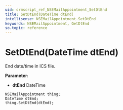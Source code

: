 ```yaml
---
uid: crmscript_ref_NSEMailAppointment_SetDtEnd
title: SetDtEnd(DateTime dtEnd)
intellisense: NSEMailAppointment.SetDtEnd
keywords: NSEMailAppointment, GetDtEnd
so.topic: reference
---
```


# SetDtEnd(DateTime dtEnd)

End date/time in ICS file.

**Parameter:** 
* **dtEnd** DateTime

```crmscript
NSEMailAppointment thing;
DateTime dtEnd;
thing.SetDtEnd(dtEnd);
```

